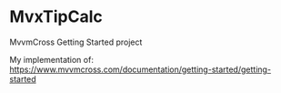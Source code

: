 # MvxTipCalc
MvvmCross Getting Started project

My implementation of: https://www.mvvmcross.com/documentation/getting-started/getting-started
